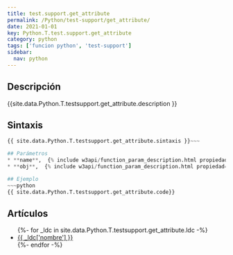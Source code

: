 ```yaml
---
title: test.support.get_attribute
permalink: /Python/test-support/get_attribute/
date: 2021-01-01
key: Python.T.test.support.get_attribute
category: python
tags: ['funcion python', 'test-support']
sidebar: 
  nav: python
---
```


## Descripción
{{site.data.Python.T.testsupport.get_attribute.description }}

## Sintaxis
~~~python
{{ site.data.Python.T.testsupport.get_attribute.sintaxis }}~~~

## Parámetros
* **name**,  {% include w3api/function_param_description.html propiedad=site.data.Python.T.test.support.get_attribute valor="name" %}
* **obj**,  {% include w3api/function_param_description.html propiedad=site.data.Python.T.test.support.get_attribute valor="obj" %}

## Ejemplo
~~~python
{{ site.data.Python.T.testsupport.get_attribute.code}}
~~~

## Artículos
<ul>
{%- for _ldc in site.data.Python.T.testsupport.get_attribute.ldc -%}
   <li>
       <a href="{{_ldc['url'] }}">{{ _ldc['nombre'] }}</a>
   </li>
{%- endfor -%}
</ul>
